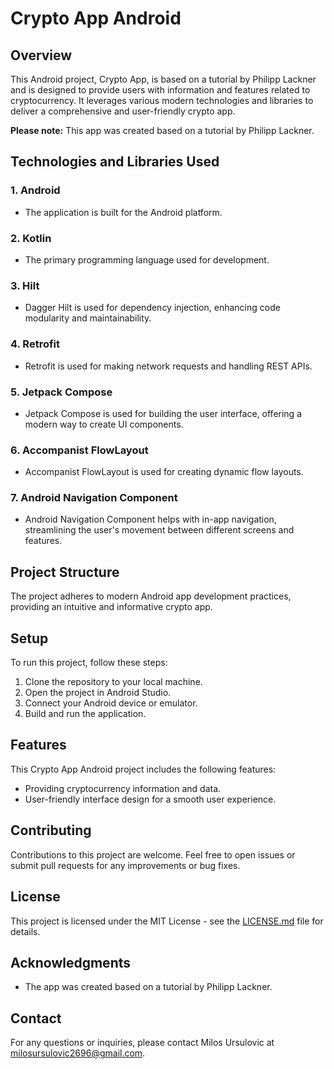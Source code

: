 # Crypto App Android

## Overview
This Android project, Crypto App, is based on a tutorial by Philipp Lackner and is designed to provide users with information and features related to cryptocurrency. It leverages various modern technologies and libraries to deliver a comprehensive and user-friendly crypto app.

**Please note:** This app was created based on a tutorial by Philipp Lackner.

## Technologies and Libraries Used

### 1. Android
   - The application is built for the Android platform.

### 2. Kotlin
   - The primary programming language used for development.

### 3. Hilt
   - Dagger Hilt is used for dependency injection, enhancing code modularity and maintainability.

### 4. Retrofit
   - Retrofit is used for making network requests and handling REST APIs.

### 5. Jetpack Compose
   - Jetpack Compose is used for building the user interface, offering a modern way to create UI components.

### 6. Accompanist FlowLayout
   - Accompanist FlowLayout is used for creating dynamic flow layouts.

### 7. Android Navigation Component
   - Android Navigation Component helps with in-app navigation, streamlining the user's movement between different screens and features.

## Project Structure
The project adheres to modern Android app development practices, providing an intuitive and informative crypto app.

## Setup
To run this project, follow these steps:

1. Clone the repository to your local machine.
2. Open the project in Android Studio.
3. Connect your Android device or emulator.
4. Build and run the application.

## Features
This Crypto App Android project includes the following features:

- Providing cryptocurrency information and data.
- User-friendly interface design for a smooth user experience.

## Contributing
Contributions to this project are welcome. Feel free to open issues or submit pull requests for any improvements or bug fixes.

## License
This project is licensed under the MIT License - see the [LICENSE.md](LICENSE.md) file for details.

## Acknowledgments
- The app was created based on a tutorial by Philipp Lackner.

## Contact
For any questions or inquiries, please contact Milos Ursulovic at milosursulovic2696@gmail.com.
